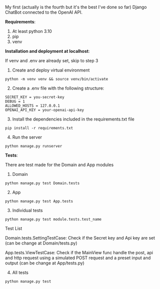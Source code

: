 My first (actually is the fourth but it's the best I've done so far) Django ChatBot connected to the OpenAI API.

**Requirements**:

1. At least python 3.10
2. pip
3. venv


**Installation and deployment at localhost**:

If venv and .env are already set, skip to step 3

1. Create and deploy virtual environment

`python -m venv venv && source venv/bin/activate`

2. Create a .env file with the following structure:
```
SECRET_KEY = you-secret-key
DEBUG = 1
ALLOWED_HOSTS = 127.0.0.1
OPENAI_API_KEY = your-openai-api-key
```

3. Install the dependencies included in the requirements.txt file

`pip install -r requirements.txt`

4. Run the server

`python manage.py runserver`


**Tests**:

There are test made for the Domain and App modules

1. Domain

`python manage.py test Domain.tests`

2. App

`python manage.py test App.tests`

3. Individual tests

`python manage.py test module.tests.test_name`

Test List

Domain.tests.SettingTestCase: Check if the Secret key and Api key are set (can be change at Domain/tests.py)

App.tests.ViewTestCase: Check if the MainView func handle the post, api and http request using a simulated POST request and a preset input and output (can be change at App/tests.py)

4. All tests

`python manage.py test`
